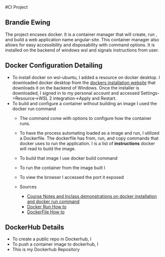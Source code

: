 #CI Project 
## Brandie Ewing 


The project encases docker. It is a container manager that will create, run , and build a web application name angular-site. This container manager also allows for easy accessibility and disposability with command options. It is installed on the backend of windows wsl and signals instructions from user.

## Docker Configuration Detailing 
* To install docker on wsl-ubuntu, I added a resource on docker desktop. I downloaded docker desktop from the [dockers installation website](https://docs.docker.com/desktop/features/wsl/) that downloads it on the backend of Windows. Once the installer is downloaded, I signed in to my personal account and accessed Settings->Resource->WSL 2 integration->Apply and Restart.
* To build and configure a container without building an image I used the docker run command
  * The command come with options to configure how the container runs.
 
  * To have the process automating loaded as a image and run, I utilized a Dockerfile. The dockerfile has from, run, and copy commands that docker uses to run the application. I is a list of **instructions** docker will read to build the image. 
  * To build that image I use docker build command
  * To run the container from the image built I
  * To view the browser I accessed the port it exposed
 
  * Sources
    * [Course Notes and Inclass demonstrations on docker installation and docker run command](https://github.com/pattonsgirl/CEG3120/blob/main/CourseNotes/containers.md)
    * [Docker Run How to](https://docs.docker.com/reference/cli/docker/container/run/) 
    * [DockerFile How to](https://dev.to/rodrigokamada/creating-and-running-an-angular-application-in-a-docker-container-40mk)

## DockerHub Details 

* To create a public repo in Dockerhub, I
* To push a container image to dockerhub, I 
* This is my Dockerhub Repository 


